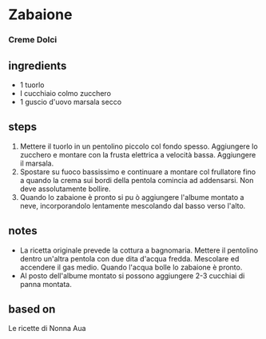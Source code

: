 



# Zabaione
  
### Creme Dolci
## ingredients
  
* 1 tuorlo   
* I cucchiaio colmo zucchero  
* 1 guscio d'uovo marsala secco
## steps
  
1. Mettere il tuorlo in un pentolino piccolo col fondo spesso. Aggiungere lo zucchero e montare con la frusta elettrica a velocità bassa. Aggiungere il marsala.  
1. Spostare su fuoco bassissimo e continuare a montare col frullatore fino a quando la crema sui bordi della pentola comincia ad addensarsi. Non deve assolutamente bollire.  
1. Quando lo zabaione è pronto si pu ò aggiungere l'albume montato a neve, incorporandolo lentamente mescolando dal basso verso l'alto.
## notes
  
* La ricetta originale prevede la cottura a bagnomaria. Mettere il pentolino dentro un'altra pentola con due dita d'acqua fredda. Mescolare ed accendere il gas medio. Quando l'acqua bolle lo zabaione è pronto.  
* Al posto dell'albume montato si possono aggiungere 2-3 cucchiai di panna montata.
## based on
  
Le ricette di Nonna Aua